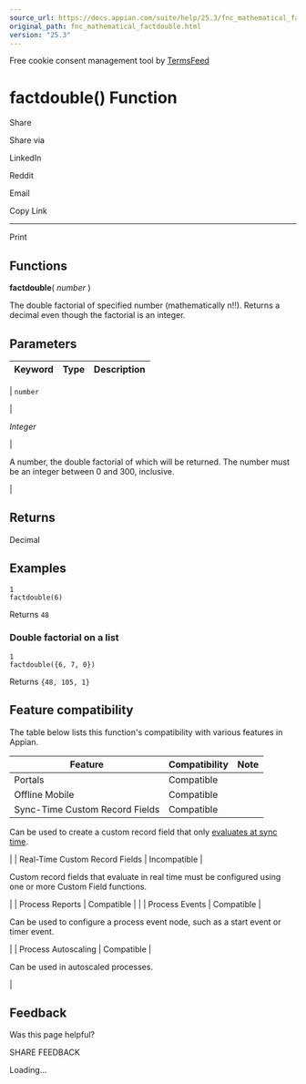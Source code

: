 ```yaml
---
source_url: https://docs.appian.com/suite/help/25.3/fnc_mathematical_factdouble.html
original_path: fnc_mathematical_factdouble.html
version: "25.3"
---
```


Free cookie consent management tool by [TermsFeed](https://www.termsfeed.com/)

# factdouble() Function

Share

Share via

LinkedIn

Reddit

Email

Copy Link

* * *

Print

## Functions

**factdouble**( _number_ )

The double factorial of specified number (mathematically n!!). Returns a decimal even though the factorial is an integer.

## Parameters

| Keyword | Type | Description |
| --- | --- | --- |
|
`number`

 |

_Integer_

 |

A number, the double factorial of which will be returned. The number must be an integer between 0 and 300, inclusive.

 |

## Returns

Decimal

## Examples

```
1
factdouble(6)
```

Returns `48`

### Double factorial on a list

```
1
factdouble({6, 7, 0})
```

Returns `{48, 105, 1}`

## Feature compatibility

The table below lists this function's compatibility with various features in Appian.

| Feature | Compatibility | Note |
| --- | --- | --- |
| Portals | Compatible |  |
| Offline Mobile | Compatible |  |
| Sync-Time Custom Record Fields | Compatible |
Can be used to create a custom record field that only [evaluates at sync time](custom-record-fields.html#prodlink-sync-time-evaluations).

 |
| Real-Time Custom Record Fields | Incompatible |

Custom record fields that evaluate in real time must be configured using one or more Custom Field functions.

 |
| Process Reports | Compatible |  |
| Process Events | Compatible |

Can be used to configure a process event node, such as a start event or timer event.

 |
| Process Autoscaling | Compatible |

Can be used in autoscaled processes.

 |

## Feedback

Was this page helpful?

SHARE FEEDBACK

Loading...